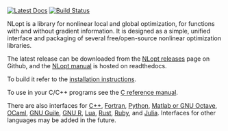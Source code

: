 [![Latest Docs](https://readthedocs.org/projects/nlopt/badge/?version=latest)](http://nlopt.readthedocs.io/en/latest/)
[![Build Status](https://github.com/stevengj/nlopt/actions/workflows/build.yml/badge.svg?branch=master)](https://github.com/stevengj/nlopt/actions/workflows/build.yml)

NLopt is a library for nonlinear local and global optimization, for
functions with and without gradient information.  It is designed as
a simple, unified interface and packaging of several free/open-source
nonlinear optimization libraries.

The latest release can be downloaded from the [NLopt releases](https://github.com/stevengj/nlopt/releases) page on Github, and the 
[NLopt manual](https://nlopt.readthedocs.io/en/latest/) is hosted on readthedocs.

To build it refer to the [installation instructions](https://nlopt.readthedocs.io/en/latest/#download-and-installation).

To use in your C/C++ programs see the [C reference manual](https://nlopt.readthedocs.io/en/latest/NLopt_Reference/).

There are also interfaces for [C++](https://nlopt.readthedocs.io/en/latest/NLopt_C-plus-plus_Reference/), [Fortran](https://nlopt.readthedocs.io/en/latest/NLopt_Fortran_Reference/), [Python](https://nlopt.readthedocs.io/en/latest/NLopt_Python_Reference/), [Matlab or GNU Octave](https://nlopt.readthedocs.io/en/latest/NLopt_Matlab_Reference/), [OCaml](https://bitbucket.org/mkur/nlopt-ocaml),
[GNU Guile](https://nlopt.readthedocs.io/en/latest/NLopt_Guile_Reference/), [GNU R](https://www.ucl.ac.uk/~uctpjyy/nloptr.html), [Lua](https://github.com/rochus-keller/LuaNLopt), [Rust](https://github.com/jesskfullwood/rust-nlopt), [Ruby](https://github.com/ankane/nlopt-ruby), and [Julia](https://github.com/JuliaOpt/NLopt.jl).  Interfaces for other languages may
be added in the future.
